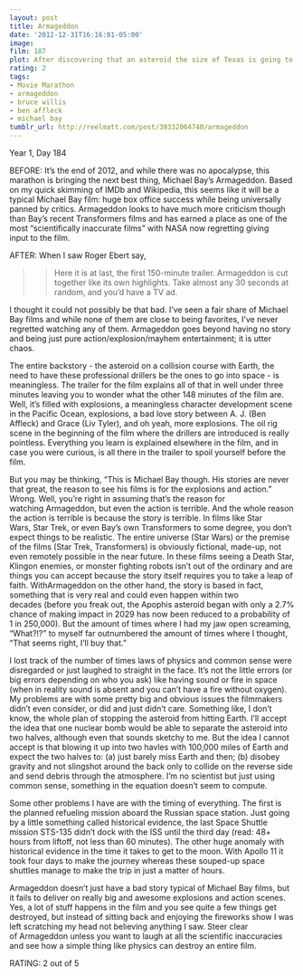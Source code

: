 ```yaml
---
layout: post
title: Armageddon
date: '2012-12-31T16:16:01-05:00'
image: 
film: 187
plot: After discovering that an asteroid the size of Texas is going to impact Earth in less than a month, NASA recruits a misfit team of deep core drillers to save humanity.
rating: 2
tags:
- Movie Marathon
- armageddon
- bruce willis
- ben affleck
- michael bay
tumblr_url: http://reelmatt.com/post/39332064740/armageddon
---
```


Year 1, Day 184

BEFORE: It’s the end of 2012, and while there was no apocalypse, this marathon is bringing the next best thing, Michael Bay’s Armageddon. Based on my quick skimming of IMDb and Wikipedia, this seems like it will be a typical Michael Bay film: huge box office success while being universally panned by critics. Armageddon looks to have much more criticism though than Bay’s recent Transformers films and has earned a place as one of the most “scientifically inaccurate films” with NASA now regretting giving input to the film.

AFTER: When I saw Roger Ebert say,

>>Here it is at last, the first 150-minute trailer. Armageddon is cut together like its own highlights. Take almost any 30 seconds at random, and you’d have a TV ad.

I thought it could not possibly be that bad. I’ve seen a fair share of Michael Bay films and while none of them are close to being favorites, I’ve never regretted watching any of them. Armageddon goes beyond having no story and being just pure action/explosion/mayhem entertainment; it is utter chaos.

The entire backstory - the asteroid on a collision course with Earth, the need to have these professional drillers be the ones to go into space - is meaningless. The trailer for the film explains all of that in well under three minutes leaving you to wonder what the other 148 minutes of the film are. Well, it’s filled with explosions, a meaningless character development scene in the Pacific Ocean, explosions, a bad love story between A. J. (Ben Affleck) and Grace (Liv Tyler), and oh yeah, more explosions. The oil rig scene in the beginning of the film where the drillers are introduced is really pointless. Everything you learn is explained elsewhere in the film, and in case you were curious, is all there in the trailer to spoil yourself before the film.

But you may be thinking, “This is Michael Bay though. His stories are never that great, the reason to see his films is for the explosions and action.” Wrong. Well, you’re right in assuming that’s the reason for watching Armageddon, but even the action is terrible. And the whole reason the action is terrible is because the story is terrible. In films like Star Wars, Star Trek, or even Bay’s own Transformers to some degree, you don’t expect things to be realistic. The entire universe (Star Wars) or the premise of the films (Star Trek, Transformers) is obviously fictional, made-up, not even remotely possible in the near future. In these films seeing a Death Star, Klingon enemies, or monster fighting robots isn’t out of the ordinary and are things you can accept because the story itself requires you to take a leap of faith. WithArmageddon on the other hand, the story is based in fact, something that is very real and could even happen within two decades (before you freak out, the Apophis asteroid began with only a 2.7% chance of making impact in 2029 has now been reduced to a probability of 1 in 250,000). But the amount of times where I had my jaw open screaming, “What?!?” to myself far outnumbered the amount of times where I thought, “That seems right, I’ll buy that.”

I lost track of the number of times laws of physics and common sense were disregarded or just laughed to straight in the face. It’s not the little errors (or big errors depending on who you ask) like having sound or fire in space (when in reality sound is absent and you can’t have a fire without oxygen). My problems are with some pretty big and obvious issues the filmmakers didn’t even consider, or did and just didn’t care. Something like, I don’t know, the whole plan of stopping the asteroid from hitting Earth. I’ll accept the idea that one nuclear bomb would be able to separate the asteroid into two halves, although even that sounds sketchy to me. But the idea I cannot accept is that blowing it up into two havles with 100,000 miles of Earth and expect the two halves to: (a) just barely miss Earth and then; (b) disobey gravity and not slingshot around the back only to collide on the reverse side and send debris through the atmosphere. I’m no scientist but just using common sense, something in the equation doesn’t seem to compute.

Some other problems I have are with the timing of everything. The first is the planned refueling mission aboard the Russian space station. Just going by a little something called historical evidence, the last Space Shuttle mission STS-135 didn’t dock with the ISS until the third day (read: 48+ hours from liftoff, not less than 60 minutes). The other huge anomaly with historical evidence in the time it takes to get to the moon. With Apollo 11 it took four days to make the journey whereas these souped-up space shuttles manage to make the trip in just a matter of hours.

Armageddon doesn’t just have a bad story typical of Michael Bay films, but it fails to deliver on really big and awesome explosions and action scenes. Yes, a lot of stuff happens in the film and you see quite a few things get destroyed, but instead of sitting back and enjoying the fireworks show I was left scratching my head not believing anything I saw. Steer clear of Armageddon unless you want to laugh at all the scientific inaccuracies and see how a simple thing like physics can destroy an entire film.

RATING: 2 out of 5
